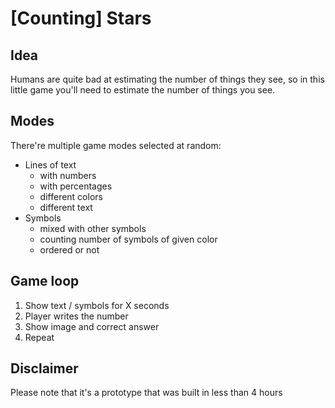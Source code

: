 # [Counting] Stars

## Idea

Humans are quite bad at estimating the number of things they see, so in this little game you'll need to estimate the number of things you see.

## Modes

There're multiple game modes selected at random: 

- Lines of text
  - with numbers
  - with percentages
  - different colors
  - different text
- Symbols
  - mixed with other symbols
  - counting number of symbols of given color
  - ordered or not


## Game loop

1. Show text / symbols for X seconds
2. Player writes the number
3. Show image and correct answer
4. Repeat


## Disclaimer

Please note that it's a prototype that was built in less than 4 hours